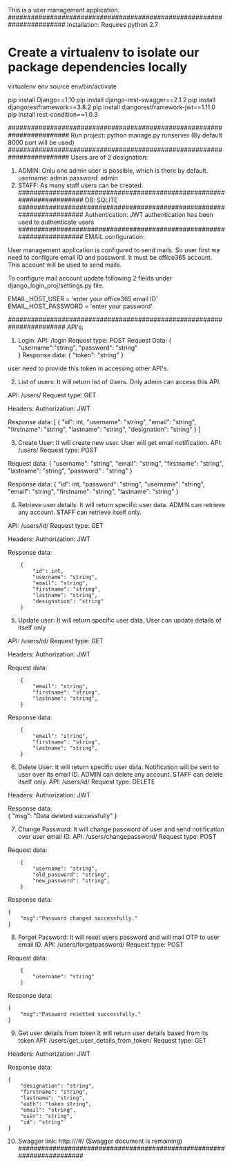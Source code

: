 
This is a user management application.
#######################################################################
Installation:
Requires python 2.7

# Create a virtualenv to isolate our package dependencies locally
virtualenv env
source env/bin/activate 

pip install Django==1.10
pip install django-rest-swagger==2.1.2
pip install djangorestframework==3.8.2
pip install djangorestframework-jwt==1.11.0
pip install rest-condition==1.0.3

########################################################################
Run project:
python manage.py runserver <free-port>
(By default 8000 port will be used)
########################################################################
Users are of 2 designation:
1) ADMIN: Onlu one admin user is possible, which is there by default.
   username: admin
   password: admin
2) STAFF: As many staff users can be created. 
#######################################################################
DB: SQLITE
#######################################################################
Authentication: JWT authentication has been used to authenticate users
#######################################################################
EMAIL configuration:

User management application is configured to send mails. So user first we need to configure email ID and password. It must be office365 account. This account will be used to send mails. 

To configure mail account update following 2 fields under django_login_proj/settings.py file.

EMAIL_HOST_USER = 'enter your office365 email ID'
EMAIL_HOST_PASSWORD = 'enter your password'

#######################################################################
API's:

1) Login:
API: /login
Request type: POST
Request Data:
    {
        "username":"string",
        "password": "string"        
    }
Response data:
    {
        "token": "string"
    }   

user need to provide this token in accessing other API's.    

2) List of users:
It will return list of Users. 
Only admin can access this API.        

API: /users/
Request type: GET

Headers: 
    Authorization: JWT <token>

Response data:
    [
        {
            "id": int,
            "username": "string",
            "email": "string",
            "firstname": "string",
            "lastname": "string",
            "designation": "string"
        }
    ]

3) Create User:
It will create new user. User will get email notification.
API: /users/
Request type: POST

Request data:
   {
        "username": "string",
        "email": "string",
        "firstname": "string",
        "lastname": "string",
        "password" : "string"
    }

Response data:
    {
        "id": int,
        "password": "string",
        "username": "string",
        "email": "string",
        "firstname": "string",
        "lastname": "string"
    }  

4) Retrieve user details:
It will return specific user data.
ADMIN can retrieve any account. STAFF can retrieve itself only.

API: /users/id/
Request type: GET

Headers: 
    Authorization: JWT <token>

Response data:

        {
            "id": int,
            "username": "string",
            "email": "string",
            "firstname": "string",
            "lastname": "string",
            "designation": "string"
        }    

5) Update user:
It will return specific user data.
User can update details of itself only

API: /users/id/
Request type: GET

Headers: 
    Authorization: JWT <token>

Request data:

        {
            "email": "string",
            "firstname": "string",
            "lastname": "string",
        }
          
Response data:

        {
            "email": "string",
            "firstname": "string",
            "lastname": "string",
        }  

6) Delete User:
It will return specific user data. Notification will be sent to user over its email ID.
ADMIN can delete any account. STAFF can delete itself only.
API: /users/id/
Request type: DELETE

Headers: 
    Authorization: JWT <token>

Response data:        
    {
        "msg": "Data deleted successfully"
    }  

7) Change Password:
It will change password of user and send notification over user email ID.
API: /users/changepassword/
Request type: POST

Request data:

        {
            "username": "string",
            "old_password": "string",
            "new_password": "string",
        }
          
Response data:

    {
        "msg":"Password changed successfully."
    }             

8) Forget Password:
It will reset users password and will mail OTP to user email ID.
API: /users/forgetpassword/
Request type: POST

Request data:

        {
            "username": "string"
        }
          
Response data:

    {
        "msg":"Password resetted successfully."
    }     

9) Get user details from token
It will return user details based from its token
API: /users/get_user_details_from_token/
Request type: GET
          
Headers: 
    Authorization: JWT <token>

Response data:

    {
        "designation": "string",
        "firstname": "string",
        "lastname": "string",
        "auth": "token string",
        "email": "string",
        "user": "string",
        "id": "string"
    }      
10) Swagger link:  http://<IP>/#/
    (Swagger document is remaining)
#######################################################################    